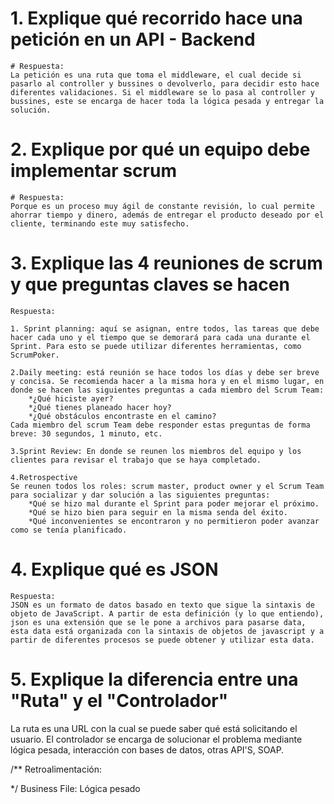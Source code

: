 # 1. Explique qué recorrido hace una petición en un API - Backend

    # Respuesta:
    La petición es una ruta que toma el middleware, el cual decide si pasarlo al controller y bussines o devolverlo, para decidir esto hace diferentes validaciones. Si el middleware se lo pasa al controller y bussines, este se encarga de hacer toda la lógica pesada y entregar la solución.

# 2. Explique por qué un equipo debe implementar scrum

    # Respuesta:
    Porque es un proceso muy ágil de constante revisión, lo cual permite ahorrar tiempo y dinero, además de entregar el producto deseado por el cliente, terminando este muy satisfecho.

# 3. Explique las 4 reuniones de scrum y que preguntas claves se hacen

    Respuesta:

    1. Sprint planning: aquí se asignan, entre todos, las tareas que debe hacer cada uno y el tiempo que se demorará para cada una durante el Sprint. Para esto se puede utilizar diferentes herramientas, como ScrumPoker.

    2.Daily meeting: está reunión se hace todos los días y debe ser breve y concisa. Se recomienda hacer a la misma hora y en el mismo lugar, en donde se hacen las siguientes preguntas a cada miembro del Scrum Team:
        *¿Qué hiciste ayer?
        *¿Qué tienes planeado hacer hoy?
        *¿Qué obstáculos encontraste en el camino?
    Cada miembro del scrum Team debe responder estas preguntas de forma breve: 30 segundos, 1 minuto, etc.

    3.Sprint Review: En donde se reunen los miembros del equipo y los clientes para revisar el trabajo que se haya completado.

    4.Retrospective
    Se reunen todos los roles: scrum master, product owner y el Scrum Team para socializar y dar solución a las siguientes preguntas:
        *Qué se hizo mal durante el Sprint para poder mejorar el próximo.
        *Qué se hizo bien para seguir en la misma senda del éxito.
        *Qué inconvenientes se encontraron y no permitieron poder avanzar como se tenía planificado.

# 4. Explique qué es JSON

    Respuesta:
    JSON es un formato de datos basado en texto que sigue la sintaxis de objeto de JavaScript. A partir de esta definición (y lo que entiendo), json es una extensión que se le pone a archivos para pasarse data, esta data está organizada con la sintaxis de objetos de javascript y a partir de diferentes procesos se puede obtener y utilizar esta data.

# 5. Explique la diferencia entre una "Ruta" y el "Controlador"

La ruta es una URL con la cual se puede saber qué está solicitando el usuario.
El controlador se encarga de solucionar el problema mediante lógica pesada, interacción con bases de datos, otras API'S, SOAP.

/**
 Retroalimentación:

 */
Business File: Lógica pesado
